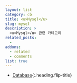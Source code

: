 ```yaml
---
layout: list
category: db
title: <u>Mysql</u>
slug: mysql
description: >
  <u>Mysql</u> 관련 카테고리
related_posts:
  -
addons:
  - related
  - comments
list: true
---
```


* [Database]{:.heading.flip-title}

[Database]: /db/
